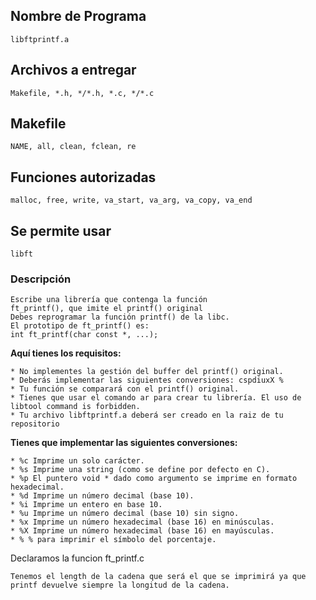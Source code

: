 ## Nombre de Programa ##
	libftprintf.a

 ## Archivos a entregar ##
	Makefile, *.h, */*.h, *.c, */*.c

## Makefile ##
	NAME, all, clean, fclean, re

## Funciones autorizadas ##
	malloc, free, write, va_start, va_arg, va_copy, va_end

## Se permite usar ##
	libft

 ### Descripción ###
	Escribe una librería que contenga la función
	ft_printf(), que imite el printf() original
	Debes reprogramar la función printf() de la libc.
	El prototipo de ft_printf() es:
	int ft_printf(char const *, ...);

**Aquí tienes los requisitos:**

	* No implementes la gestión del buffer del printf() original.
	* Deberás implementar las siguientes conversiones: cspdiuxX %
	* Tu función se comparará con el printf() original.
	* Tienes que usar el comando ar para crear tu librería. El uso de libtool command is forbidden.
	* Tu archivo libftprintf.a deberá ser creado en la raiz de tu repositorio

**Tienes que implementar las siguientes conversiones:**

	* %c Imprime un solo carácter.
	* %s Imprime una string (como se define por defecto en C).
	* %p El puntero void * dado como argumento se imprime en formato hexadecimal.
	* %d Imprime un número decimal (base 10).
	* %i Imprime un entero en base 10.
	* %u Imprime un número decimal (base 10) sin signo.
	* %x Imprime un número hexadecimal (base 16) en minúsculas.
	* %X Imprime un número hexadecimal (base 16) en mayúsculas.
	* % % para imprimir el símbolo del porcentaje.

Declaramos la funcion ft_printf.c

	Tenemos el length de la cadena que será el que se imprimirá ya que printf devuelve siempre la longitud de la cadena.